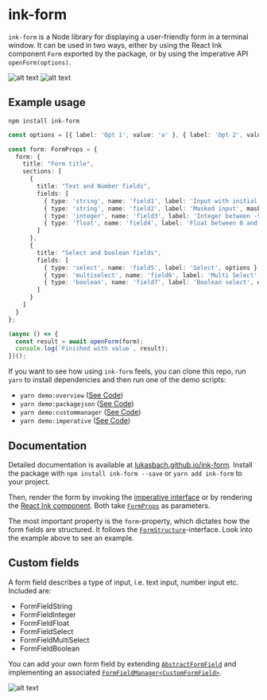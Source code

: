 # ink-form

``ink-form`` is a Node library for displaying a user-friendly form in a terminal window.
It can be used in two ways, either by using the React Ink component ``Form`` exported by
the package, or by using the imperative API ``openForm(options)``.


![alt text](https://github.com/lukasbach/ink-form/raw/main/demo/overview.gif "Demo 1")
![alt text](https://github.com/lukasbach/ink-form/raw/main/demo/packagejson.gif "Demo 2")

## Example usage

    npm install ink-form

```typescript
const options = [{ label: 'Opt 1', value: 'a' }, { label: 'Opt 2', value: 'b' }];

const form: FormProps = {
  form: {
    title: "Form title",
    sections: [
      {
        title: "Text and Number fields",
        fields: [
          { type: 'string', name: 'field1', label: 'Input with initial value', initialValue: 'Initial value' },
          { type: 'string', name: 'field2', label: 'Masked input', mask: '*' },
          { type: 'integer', name: 'field3', label: 'Integer between -5 and 8, stepsize 2', min: -5, max: 8, step: 2 },
          { type: 'float', name: 'field4', label: 'Float between 0 and 5, stepsize 0.1', min: 0, max: 5, step: .1 },
        ]
      },
      {
        title: "Select and boolean fields",
        fields: [
          { type: 'select', name: 'field5', label: 'Select', options },
          { type: 'multiselect', name: 'field6', label: 'Multi Select', options },
          { type: 'boolean', name: 'field7', label: 'Boolean select', options },
        ]
      }
    ]
  }
};

(async () => {
  const result = await openForm(form);
  console.log(`Finished with value`, result);
})();
```

If you want to see how using ``ink-form`` feels, you can clone this repo, run ``yarn`` to install
dependencies and then run one of the demo scripts:

- ``yarn demo:overview`` ([See Code](https://github.com/lukasbach/ink-form/blob/main/src/demo/overview.tsx))
- ``yarn demo:packagejson`` ([See Code](https://github.com/lukasbach/ink-form/blob/main/src/demo/packagejson.tsx))
- ``yarn demo:custommanager`` ([See Code](https://github.com/lukasbach/ink-form/blob/main/src/demo/custommanager.tsx))
- ``yarn demo:imperative`` ([See Code](https://github.com/lukasbach/ink-form/blob/main/src/demo/imperative.ts))



## Documentation

Detailed documentation is available at [lukasbach.github.io/ink-form](https://lukasbach.github.io/ink-form/).
Install the package with ``npm install ink-form --save`` or ``yarn add ink-form`` to your project.

Then, render the form by invoking the [imperative interface](https://lukasbach.github.io/ink-form/modules.html#openform)
or by rendering the [React Ink component](https://lukasbach.github.io/ink-form/modules.html#form).
Both take [``FormProps``](https://lukasbach.github.io/ink-form/interfaces/formprops.html) as parameters.

The most important property is the ``form``-property, which dictates how the form fields are structured. It follows
the [``FormStructure``](https://lukasbach.github.io/ink-form/interfaces/formstructure.html)-interface. Look into the
example above to see an example.

## Custom fields

A form field describes a type of input, i.e. text input, number input etc.
Included are:

- FormFieldString
- FormFieldInteger
- FormFieldFloat
- FormFieldSelect
- FormFieldMultiSelect
- FormFieldBoolean

You can add your own form field by extending
[``AbstractFormField``](https://lukasbach.github.io/ink-form/modules.html#abstractformfield) 
and implementing an associated 
[``FormFieldManager<CustomFormField>``](https://lukasbach.github.io/ink-form/interfaces/formfieldmanager.html).

![alt text](https://github.com/lukasbach/ink-form/raw/main/demo/customfield.gif "Demo 3")